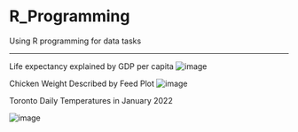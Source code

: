 # R_Programming
Using R programming for data tasks

---

Life expectancy explained by GDP per capita
![image](https://github.com/Christopher-DSA/R_Programming/assets/132075292/34e42af1-75c4-49f6-a8bb-1f20b3ddc1c1)


Chicken Weight Described by Feed Plot
![image](https://github.com/Christopher-DSA/R_Programming/assets/132075292/4c5bff64-12a4-4449-a2eb-821891a09bd6)

Toronto Daily Temperatures in January 2022

![image](https://github.com/Christopher-DSA/R_Programming/assets/132075292/86aa548c-aa0e-4757-a1ea-7cc8d245912f)



